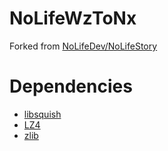 # NoLifeWzToNx
Forked from [NoLifeDev/NoLifeStory](https://github.com/NoLifeDev/NoLifeStory)

# Dependencies
- [libsquish](https://github.com/Cavewhere/squish)
- [LZ4](https://github.com/lz4/lz4/releases)
- [zlib](https://github.com/maxirmx/Dist_zlib)